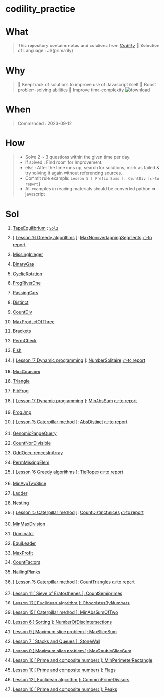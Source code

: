 # codility_practice

# What

> This repository contains notes and solutions from [Codility](https://app.codility.com/programmers/)
> 🤭 Selection of Language : JS(primarily)

# Why

> 🌟 Keep track of solutions to improve use of Javascript itself
> 🌟 Boost problem-solving abilities
> 🌟 Improve time-complexity
> ![download](https://github.com/Pyotato/codility_practice/assets/102423086/b05a0ca2-f8bd-49e2-bfb9-049e8d0eeea9)

# When

> Commenced : 2023-09-12

# How

> * Solve 2 ~ 3 questions within the given time per day.
> * if solved : Find room for Improvement.
> * else : After the time runs up, search for solutions, mark as failed & try solving it again without referencing sources.
> * Commit rule example: `Lesson 5 [ Prefix Sums ]: CountDiv [👉to report]`
> * All examples in reading materials should be converted python => javascript

# Sol

1. [TapeEquilibrium](https://app.codility.com/demo/results/trainingBUVRCX-7VQ/) : [`Sol2`](https://app.codility.com/demo/results/trainingBVN2K9-XM5/)
2.  [ [Lesson 16 Greedy algorithms](https://github.com/Pyotato/codility_practice/tree/Greedy-algorithms) ]: [MaxNonoverlappingSegments](https://github.com/Pyotato/codility_practice/blob/Greedy-algorithms/MaxNonoverlappingSegments.md) [👉to report](https://app.codility.com/demo/results/trainingNS8Z8V-MYY/)
3. [MissingInteger](https://app.codility.com/demo/results/training9MRDT6-9R7/)
4. [BinaryGap](https://app.codility.com/demo/results/trainingRJQHQP-N9V/)
5. [CyclicRotation](https://app.codility.com/demo/results/trainingC4NUZ7-AFS/)
6. [FrogRiverOne](https://app.codility.com/demo/results/trainingXZ7PP2-WTN/)
7. [PassingCars](https://app.codility.com/demo/results/trainingWYBJ3T-C6A/)
8. [Distinct](https://app.codility.com/demo/results/trainingANYW26-QHG/)
9. [CountDiv](https://app.codility.com/demo/results/training9GGS4C-746/)
10. [MaxProductOfThree](https://app.codility.com/demo/results/training6JW8AD-5N6/)
11. [Brackets](https://app.codility.com/demo/results/trainingC65JAQ-KDQ/)
12. [PermCheck](https://app.codility.com/demo/results/trainingYCZ67S-YTV/)
13. [Fish](https://app.codility.com/demo/results/training6A4RR4-NBF/)
14. [ [Lesson 17 Dynamic programming](https://github.com/Pyotato/codility_practice/tree/Dynamic-programming) ]: [NumberSolitaire](https://github.com/Pyotato/codility_practice/blob/Dynamic-programming/NumberSolitaire.md) [👉to report](https://app.codility.com/demo/results/trainingA7CPB4-DCS/)
15. [MaxCounters](https://app.codility.com/demo/results/training2DD23T-Z8T/)
16. [Triangle](https://app.codility.com/demo/results/trainingHPNYED-VFM/)
17. [FibFrog](https://app.codility.com/demo/results/training4NST5Q-BBG/)
18. [ [Lesson 17 Dynamic programming](https://github.com/Pyotato/codility_practice/tree/Dynamic-programming) ]: [MinAbsSum](https://github.com/Pyotato/codility_practice/blob/Dynamic-programming/MinAbsSum.md) [👉to report](https://app.codility.com/demo/results/trainingE6KYAY-7NK/)
19. [FrogJmp](https://app.codility.com/demo/results/trainingDXBGGK-CKN/)
20. [ [Lesson 15 Caterpillar method](https://github.com/Pyotato/codility_practice/tree/Caterpillar-method) ]: [AbsDistinct](https://github.com/Pyotato/codility_practice/blob/Caterpillar-method/AbsDistinct.md) [👉to report](https://app.codility.com/demo/results/trainingGRMB69-7DY/)
21. [GenomicRangeQuery](https://app.codility.com/demo/results/trainingYHMFEH-43G/)
22. [CountNonDivisible](https://app.codility.com/demo/results/trainingUEAHXD-NDW/)
23. [OddOccurrencesInArray](https://app.codility.com/demo/results/trainingFVD2GP-4HF/)
24. [PermMissingElem](https://app.codility.com/demo/results/training6U4Y97-NBZ/)
25.  [ [Lesson 16 Greedy algorithms](https://github.com/Pyotato/codility_practice/tree/Greedy-algorithms) ]: [TieRopes](https://github.com/Pyotato/codility_practice/blob/Greedy-algorithms/TieRopes.md) [👉to report](https://app.codility.com/demo/results/training5UV2KD-98X/) 
26. [MinAvgTwoSlice](https://app.codility.com/demo/results/trainingE3ZNZM-3HT/)
27. [Ladder](https://app.codility.com/demo/results/trainingKJUZG3-6XK/)
28. [Nesting](https://app.codility.com/demo/results/trainingXGZ2PV-KQY/)
29. [ [Lesson 15 Caterpillar method](https://github.com/Pyotato/codility_practice/tree/Caterpillar-method) ]: [CountDistinctSlices](https://github.com/Pyotato/codility_practice/blob/Caterpillar-method/CountDistinctSlices.md) [👉to report](https://app.codility.com/demo/results/trainingKEDT6K-9H2/)

30. [MinMaxDivision](https://app.codility.com/demo/results/trainingWDXGG6-4SJ/)
31. [Dominator](https://app.codility.com/demo/results/trainingP34T2F-R4C/)
32. [EquiLeader](https://app.codility.com/demo/results/training2ANQCA-ZNA/)
33. [MaxProfit](https://app.codility.com/demo/results/training2Z8HE2-5VQ/)
34. [CountFactors](https://app.codility.com/demo/results/trainingT634AA-BDC/)
35. [NailingPlanks](https://app.codility.com/demo/results/trainingGDBM2S-NKR/)
36.  [ [Lesson 15 Caterpillar method](https://github.com/Pyotato/codility_practice/tree/Caterpillar-method) ]: [CountTriangles](https://github.com/Pyotato/codility_practice/blob/Caterpillar-method/CountTriangles.md) [👉to report](https://app.codility.com/demo/results/trainingUVNVMX-M3Z/)
37. [Lesson 11 [ Sieve of Eratosthenes ]: CountSemiprimes](https://app.codility.com/demo/results/trainingZWEUEV-XXK/)
38. [Lesson 12 [ Euclidean algorithm ]: ChocolatesByNumbers](https://app.codility.com/demo/results/training7WBCFJ-YK2/)
39. [Lesson 15 [ Caterpillar method ]: MinAbsSumOfTwo](https://app.codility.com/demo/results/training437UXH-2TK/)
40. [Lesson 6 [ Sorting ]: NumberOfDiscIntersections](https://app.codility.com/demo/results/training9N372J-G9V/)
41. [Lesson 9 [ Maximum slice problem ]: MaxSliceSum](https://app.codility.com/demo/results/trainingK8EJD8-S6H/)
42. [Lesson 7 [ Stacks and Queues ]: StoneWall](https://app.codility.com/demo/results/training4Q23DG-B2K/)
43. [Lesson 9 [ Maximum slice problem ]: MaxDoubleSliceSum](https://app.codility.com/demo/results/trainingEWTQGP-5Y5/)
44. [Lesson 10 [ Prime and composite numbers ]: MinPerimeterRectangle](https://app.codility.com/demo/results/trainingPXCEXU-F7X/)
45. [Lesson 10 [ Prime and composite numbers ]: Flags](https://app.codility.com/demo/results/training5B5Q46-DSE/)
46. [Lesson 12 [ Euclidean algorithm ]: CommonPrimeDivisors](https://app.codility.com/demo/results/training4V3Q5A-J6T/)
47. [ Lesson 10 [ Prime and composite numbers ]: 
Peaks](https://app.codility.com/demo/results/trainingHU9KKU-WNY/)

